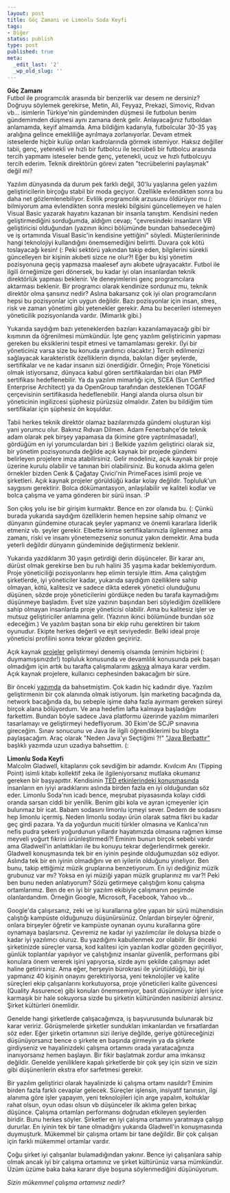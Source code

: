 ```yaml
---
layout: post
title: Göç Zamanı ve Limonlu Soda Keyfi
tags:
- Diğer
status: publish
type: post
published: true
meta:
  _edit_last: '2'
  _wp_old_slug: ''
---
```

<p>
<b>Göç Zamanı</b><br/>
Futbol ile programcılık arasında bir benzerlik var desem ne dersiniz? Doğruyu söylemek gerekirse, Metin, Ali, Feyyaz, Prekazi, Simoviç, Rıdvan vb... isimlerin Türkiye'nin gündeminden düşmesi ile futbolun benim gündemimden düşmesi aynı zamana denk gelir. Anlayacağınız futboldan anlamamda, keyif almamda. Ama bildiğim kadarıyla, futbolcular 30-35 yaş aralığına gelince emekliliğe ayrılmaya zorlanıyorlar. Devam etmek isteselerde hiçbir kulüp onları kadrolarında görmek istemiyor. Haksız değiller tabii, genç, yetenekli ve hızlı bir futbolcu ile tecrübeli bir futbolcu arasında tercih yapmamı isteseler bende genç, yetenekli, ucuz ve hızlı futbolcuyu tercih ederim. Teknik direktörün görevi zaten "tecrübelerini paylaşmak" değil mi?</p>

<p>Yazılım dünyasında da durum pek farklı değil, 30'lu yaşlarına gelen yazılım geliştiricilerin birçoğu stabil bir moda geçiyor. Özellikle evlendikten sonra bu daha net gözlemlenebiliyor. Evlilik programcılık arzusunu öldürüyor mu (: bilmiyorum ama evlendikten sonra mesleki bilgisini güncellemeyen ve halen Visual Basic yazarak hayatını kazanan bir insanla tanıştım. Kendisini neden geliştirmediğini sorduğumda, aldığım cevap; "çevresindeki insanların VB geliştiricisi olduğundan (yazının ikinci bölümünde bundan bahsedeceğim) ve iş ortamında Visual Basic'in kendisine yettiğini" söyledi. Müşterilerininde hangi teknolojiyi kullandığını önemsemediğini belirtti. Duvara çok kötü toslayacağı kesin! (: Peki sektörü yakından takip eden, bilgilerini sürekli güncelleyen bir kişinin akıbeti sizce ne olur?! Eğer bu kişi yönetim pozisyonuna geçiş yapmazsa maalesef aynı akıbete uğrayacaktır. Futbol ile ilgili örneğimize geri dönersek, bu kadar iyi olan insanlardan teknik direktörlük yapması beklenir. Ve deneyimlerini genç programcılara aktarması beklenir. Bir programcı olarak kendinize sordunuz mu, teknik direktör olma şansınız nedir? Aslına bakarsanız çok iyi olan programcıların hepsi bu pozisyonlar için uygun değildir. Bazı pozisyonlar için insan, stres, risk ve zaman yönetimi gibi yetenekler gerekir. Ama bu becerileri istemeyen yöneticilik pozisyonlarıda vardır. (Mimarlık gibi.)</p>

<p>Yukarıda saydığım bazı yeteneklerden bazıları kazanılamayacağı gibi bir kısmının da öğrenilmesi mümkündür. İşte genç yazılım geliştiricinin yapması gereken bu eksiklerini tespit etmesi ve tamamlaması gerekir. (İyi bir yöneticiniz varsa size bu konuda yardımcı olacaktır.) Tercih edilmenizi sağlayacak karakteristik özelliklerin dışında, bakılan diğer şeylerde, sertifikalar ve ne kadar insanın sizi önerdiğidir. 
Örneğin; Proje Yöneticisi olmak istiyorsanız, dünyaca kabul gören sertifikalardan biri olan PMP sertifikası hedeflenebilir. Ya da yazılım mimarlığı için, SCEA (Sun Certified Enterprise Architect) ya da OpenGroup tarafından desteklenen TOGAF çerçevisinin sertifikasıda hedeflenebilir. Hangi alanda olursa olsun bir yöneticinin ingilizcesi şüphesiz pürüzsüz olmalıdır. Zaten bu bildiğim tüm sertifikalar için şüphesiz ön koşuldur.</p>
<p>
Tabii herkes teknik direktör olamaz bazılarımızda gündemi oluşturan kişi yani yorumcu olur. Bakınız Rıdvan Dilmen. Adam Fenerbahçe'de teknik adam olarak pek birşey yapamasa da (kimine göre yaptırılmasada!), gördüğüm en iyi yorumculardan biri :) Belkide yazılım geliştirici olarak siz, bir yönetim pozisyonunda değilde açık kaynak bir projede gündemi belirleyen projelere imza atabilirsiniz. Gelir modeliniz, açık kaynak bir proje üzerine kurulu olabilir ve tanınan biri olabilirsiniz. Bu konuda aklıma gelen örnekler bizden Cenk & Çağatay Çivici'nin PrimeFaces isimli proje ve şirketleri. Açık kaynak projeler görüldüğü kadar kolay değildir. Topluluk'un saygısını gerektirir. Bolca dökümantasyon, anlaşılabilir ve kaliteli kodlar ve bolca çalışma ve yama gönderen bir sürü insan. :P
</p>
<p>
Son çıkış yolu ise bir girişim kurmaktır. Bence en zor olanıda bu. (: Çünkü burada yukarıda saydığım özelliklerin hemen hepsine sahip olmanız ve dünyanın gündemine oturacak şeyler yapmanız ve önemli kararlara liderlik etmeniz vb. şeyler gerekir. Elbette kimse sertifikalarınızla ilgilenmez ama zamanı, riski ve insanı yönetemezseniz sonunuz yakın demektir. Ama buda yeterli değildir dünyanın gündeminide değiştirmeniz beklenir. 
</p>
<p>
Yukarıda yazdıklarım 30 yaşın getirdiği derin düşünceler. Bir karar anı, dürüst olmak gerekirse ben bu ruh halini 35 yaşıma kadar beklemiyordum. Proje yöneticiliği pozisyonlarını hep elimin tersiyle ittim. Ama çalıştığım şirketlerde, iyi yöneticiler kadar, yukarıda saydığım özelliklere sahip olmayan, kötü, kalitesiz ve sadece dikta ederek yönetici olunduğunu düşünen, sözde proje yöneticilerini gördükçe neden bu tarafa kaymadığımı düşünmeye başladım. Evet size yazının başından beri söylediğim özelliklere sahip olmayan insanlarda proje yöneticisi olabilir. Ama bu kalitesiz işler ve mutsuz geliştiriciler anlamına gelir. (Yazının ikinci bölümünde bundan söz edeceğim.) Ve yazılım baştan sona bir ekip ruhu gerektiren bir takım oyunudur. Ekipte herkes değerli ve eşit seviyededir. Belki ideal proje yöneticisi profilini sonra tekrar gözden geçiririz.
</p>
<p>
Açık kaynak <a href="http://netology.org">projeler</a> geliştirmeyi denemiş olsamda (eminim hiçbirini (: duymamışsınızdır!) topluluk konusunda ve devamlılık konusunda pek başarı olmadığım için artık bu tarafta çalışmalarımı <u>askıya</u> almaya karar verdim. Açık kaynak projelere, kullanıcı cephesinden bakacağım bir süre.
</p>
<p>
Bir önceki <a href="/2010/03/zamani-sahiplenmek">yazımda</a> da bahsetmiştim. Çok kadın hiç kadındır diye. Yazılım geliştirmenin bir çok alanında olmak istiyorum. İşin marketing bacağında da, network bacağında da, bu sebeple işime daha fazla ayırmam gereken süreyi birçok alana bölüyordum. Ve ana hedefim  lafta kalmaya başladığını farkettim. Bundan böyle sadece Java platformu üzerinde yazılım mimarileri tasarlamayı ve geliştirmeyi hedefliyorum. 30 Ekim'de SCJP sınavına gireceğim. Sınav sonucunu ve Java ile ilgili öğrendiklerimi bu blogta paylaşacağım. Araç olarak "Neden Java'yı Seçtiğimi ?!" <u><a href="/2010/08/java-berbattir">"Java Berbattır"</a></u> başlıklı yazımda uzun uzadıya bahsettim. (:  
</p>

<p>
<b>Limonlu Soda Keyfi</b><br/>
Malcolm Gladwell, kitaplarını çok sevdiğim bir adamdır. Kıvılcım Anı (Tipping Point) isimli kitabı kollektif zeka ile ilgileniyorsanız mutlaka okumanız gereken bir başyapıttır. Kendisinin <a href="http://www.ted.com/talks/view/id/20">TED etkinlerindeki konuşmasında</a> insanların en iyiyi aradıklarını aslında birden fazla en iyi olduğundan söz eder. Limonlu Soda'nın icadı bence, meşrubat piyasasında kolayı ciddi oranda sarsan ciddi bir yenilik. Benim gibi kola ve ayran içmeyenler için bulunmaz bir icat. Babam sodasını limonlu içmeyi sever. Dedem de sodasını hep limonlu içermiş. Neden limonlu sodayı ürün olarak satma fikri bu kadar geç girdi pazara. Ya da yoğurdun muciti türkler olmasına ve Kanlıca'nın nefis pudra şekerli yoğurdunun yıllardır hayatımızda olmasına rağmen kimse meyveli yoğurt fikrini ürünleştirmedi?! Eminim bunun birçok sebebi vardır ama  Gladwell'in anlattıkları ile bu konuyu tekrar değerlendirmek gerekir. Gladwell konuşmasında tek bir en iyinin peşinde olduğumuzdan söz ediyor. Aslında tek bir en iyinin olmadığını ve en iyilerin olduğunu yineliyor. Ben bunu, takip ettiğimiz müzik gruplarına benzetiyorum. En iyi dediğiniz müzik grubunuz var mı? Yoksa en iyi müziği yapan müzik gruplarınız mı var?! Peki ben bunu neden anlatıyorum? Sözü getirmeye çalıştığım konu çalışma ortamlarımız. Ben de en iyi bir yazılım ekibiyle çalışmanın peşimde olanlardandım. Örneğin Google, Microsoft, Facebook, Yahoo vb...</p>

<p>Google'da çalışırsanız, zeki ve işi kurallarına göre yapan bir sürü mühendisin çalıştığı kampüste olduğunuzu düşünürsünüz. Onlardan birşeyler öğrenir, onlara birşeyler öğretir ve kampüste oynanan oyunu kurallarına göre oynamaya başlarsınız. Çevremiz ne kadar iyi yazılımcılar ile doluysa bizde o kadar iyi yazılımcı oluruz. Bu yazdığımı kabullenmek zor olabilir. Bir önceki şirketinizde süreçler varsa, kod kalitesi için yazılan kodlar gözden geçiriliyor, günlük toplantılar yapılıyor ve çalıştığınız insanlar güvenlik, performans gibi konulara önem vererek işini yapıyorsa, sizde aynı şekilde çalışmayı adet haline getirirsiniz. Ama eğer, herşeyin bürokrasi ile yürütüldüğü, bir işi yapmanız 40 kişinin onayını gerektiriyorsa, yeni teknolojiler ve kalite süreçleri ekip çalışanlarını korkutuyorsa, proje yöneticileri kalite güvencesi (Quality Assurence) gibi konuları önemsemiyor, basit düşünmüyor işleri iyice karmaşık bir hale sokuyorsa sizde bu şirketin kültüründen nasibinizi alırsınız. Şirket kültürleri önemlidir. </p>

<p>Genelde hangi şirketlerde çalışacağımıza, iş başvurusunda bulunarak biz karar veririz. Görüşmelerde şirketler sundukları imkanlardan ve fırsatlardan söz eder. Eğer şirketin ortamının sizi ileriye değilde, geriye götüreceğinizi düşünüyorsanız bence o şirkete en başında girmeyin ya da şirkete girdiyseniz ve hayalinizdeki çalışma ortamını orada yaratacağınıza inanıyorsanız hemen başlayın. Bir fikir başlatmak zordur ama imkansız değildir. Genelde yeniliklere kapalı şirketlerde bir çok şey için sizin ve sizin gibi düşünenlerin ekstra efor sarfetmesi gerekir.</p>

<p>Bir yazılım geliştirici olarak hayalinizde ki çalışma ortamı nasıldır? Eminim birden fazla farklı cevaplar gelecek. Süreçler işlensin, insiyatif tanınsın, ilgi alanıma göre işler yapayım, yeni teknolojileri için arge yapalım, koltuklar rahat olsun, oyun odası olsun vb düşünceler ilk aklıma gelen birkaç düşünce. Çalışma ortamları performansı doğrudan etkileyen şeylerden biridir. Bunu herkes söyler. Şirketler en iyi çalışma ortamını yaratmaya çalışıp dururlar. En iyinin tek bir tane olmadığını yukarıda Gladwell'in konuşmasında duymuşturk. Mükemmel bir çalışma ortamı bir tane değildir. Bir çok çalışan için farklı mükemmel ortamlar vardır. </p>

<p>Çoğu şirket iyi çalışanlar bulamadığından yakınır. Bence iyi çalışanlara sahip olmak ancak iyi bir çalışma ortamınız ve şirket kültürünüz varsa mümkündür. Üzüm üzüme baka baka kararır diye boşuna söylenmediğini düşünüyorum.</p>

<p><i>Sizin mükemmel çalışma ortamınız nedir?</i></p>
